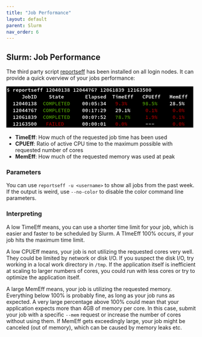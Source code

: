 ```yaml
---
title: "Job Performance"
layout: default
parent: Slurm
nav_order: 6
---
```


## Slurm: Job Performance
The third party script [reportseff](https://github.com/troycomi/reportseff) has been installed on all login nodes.
It can provide a quick overview of your jobs performance:

[![reportseff example report](../assets/img/reportseff.png)](../assets/img/reportseff.png)

* **TimeEff**: How much of the requested job time has been used
* **CPUEff**: Ratio of active CPU time to the maximum possible with requested number of cores
* **MemEff**: How much of the requested memory was used at peak

### Parameters
You can use `reportseff -u <username>` to show all jobs from the past week.
If the output is weird, use `--no-color` to disable the color command line parameters.

### Interpreting
A low TimeEff means, you can use a shorter time limit for your job, which is easier and faster to be scheduled by Slurm.
A TImeEff 100% occurs, if your job hits the maximum time limit.

A low CPUEff means, your job is not utilizing the requested cores very well.
They could be limited by network or disk I/O.
If you suspect the disk I/O, try working in a local work directory in `/tmp`.
If the application itself is inefficient at scaling to larger numbers of cores, you could run with less cores or try to optimize the application itself.

A large MemEff means, your job is utilizing the requested memory.
Everything below 100% is probably fine, as long as your job runs as expected.
A very large percentage above 100% could mean that your application expects more than 4GB of memory per core.
In this case, submit your job with a specific `--mem` request or increase the number of cores without using them.
If MemEff gets exceedingly large, your job might be canceled (out of memory), which can be caused by memory leaks etc.

